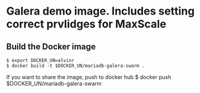 # Galera demo image. Includes setting correct prvlidges for MaxScale

## Build the Docker image

    $ export DOCKER_UN=alvinr
    $ docker build -t $DOCKER_UN/mariadb-galera-swarm .

If you want to share the image, push to docker hub
    $ docker push $DOCKER_UN/mariadb-galera-swarm
